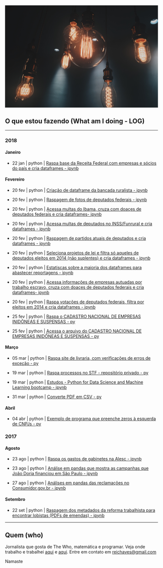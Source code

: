[![highlights](doc/pexels-photo-401107.jpeg)](https://github.com/reichaves)

## O que estou fazendo (What am I doing - LOG)
----

### 2018

#### Janeiro

+ 22 jan | python | [Raspa base da Receita Federal com empresas e sócios do país e cria dataframes - ipynb](https://github.com/reichaves/curso_knight_python_2017/blob/master/roboempresa.ipynb)

#### Fevereiro

+ 20 fev | python | [Criação de dataframe da bancada ruralista - ipynb](https://github.com/Reporter-Brasil/Ruralometro/blob/master/bancada/robancada.ipynb)

+ 20 fev | python | [Raspagem de fotos de deputados federais - ipynb](https://github.com/Reporter-Brasil/Ruralometro/blob/master/fotos/robofoto.ipynb)

+ 20 fev | python | [Acessa multas do Ibama, cruza com doaçes de deputados federais e cria dataframes- ipynb](https://github.com/Reporter-Brasil/Ruralometro/blob/master/ibama/robobama.ipynb)

+ 20 fev | python | [Acessa multas de deputados no INSS/Funrural e cria dataframes - ipynb](https://github.com/Reporter-Brasil/Ruralometro/blob/master/inss_funrural/robofun.ipynb)

+ 20 fev | python | [Raspagem de partidos atuais de deputados e cria dataframes - ipynb](https://github.com/Reporter-Brasil/Ruralometro/blob/master/partidos/robatual.ipynb)

+ 20 fev | python | [Seleciona projetos de lei e filtra só aqueles de deputados eleitos em 2014 (não suplentes) e cria dataframes - ipynb](https://github.com/Reporter-Brasil/Ruralometro/blob/master/projetos/roboprojetos.ipynb)

+ 20 fev | python | [Estatiscas sobre a maioria dos dataframes para abastecer reportagens - ipynb](https://github.com/Reporter-Brasil/Ruralometro/blob/master/ruralometro/robomestre.ipynb)

+ 20 fev | python | [Acessa informações de empresas autuadas por trabalho escravo, cruza com doaçes de deputados federais e cria dataframes- ipynb](https://github.com/Reporter-Brasil/Ruralometro/blob/master/trabalho_escravo/roboescravo.ipynb)

+ 20 fev | python | [Raspa votações de deputados federais, filtra por eleitos em 2014 e cria dataframes - ipynb](https://github.com/Reporter-Brasil/Ruralometro/blob/master/votos/robovoto.ipynb)

+ 25 fev | python | [Raspa o CADASTRO NACIONAL DE EMPRESAS INIDÔNEAS E SUSPENSAS - py](https://github.com/reichaves/curso_knight_python_2017/blob/master/robo_ceis.py)

+ 25 fev | python | [Acessa o arquivo do CADASTRO NACIONAL DE EMPRESAS INIDÔNEAS E SUSPENSAS - py](https://github.com/reichaves/curso_knight_python_2017/blob/master/robo_ceis_lendoarquivointeiro.py)

#### Março

+ 05 mar | python | [Raspa site de livraria, com verificações de erros de exceção - py](https://github.com/reichaves/curso_knight_python_2017/blob/master/raspa_livraria1.py)

+ 19 mar | python | [Raspa processos no STF - repositório privado - py](https://github.com/reichaves)

+ 19 mar | python | [Estudos - Python for Data Science and Machine Learning bootcamp - ipynb](https://github.com/reichaves/course_pdsmlb)

+ 31 mar | python | [Converte PDF em CSV - py](https://github.com/reichaves/curso_knight_python_2017/blob/master/pdftocsv.py)

#### Abril

+ 04 abr | python | [Exemplo de programa que preenche zeros à esquerda de CNPJs - py](https://github.com/reichaves/curso_knight_python_2017/blob/master/preenchecnpj.py)

### 2017

#### Agosto

+ 23 ago | python | [Raspa os gastos de gabinetes na Alesc - ipynb](https://github.com/reichaves/raspa_alesc/blob/master/raspador.ipynb)

+ 23 ago | python | [Análise em pandas que mostra as campanhas que João Doria financiou em São Paulo - ipynb](https://github.com/reichaves/doria_as_a_donor/blob/master/Doria_as_a_Donor.ipynb)

+ 27 ago | python | [Análises em pandas das reclamações no Consumidor.gov.br - ipynb](https://github.com/reichaves/dados_justica/blob/master/reclam_1_sem_17.ipynb)

#### Setembro

+ 22 set | python | [Raspagem dos metadados da reforma trabalhista para encontrar lobistas (PDFs de emendas) - ipynb](https://github.com/reichaves/reftrab/blob/master/chupaemenda.ipynb)


----
## Quem (who)
Jornalista que gosta de The Who, matemática e programar. Veja onde trabalho e trabalhei [aqui](https://www.reinaldochaves.com) e [aqui](https://www.linkedin.com/in/reinaldochaves/). Entre em contato em reichaves@gmail.com

Namaste

